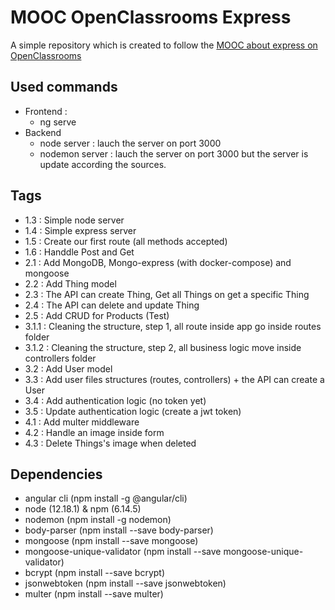 # MOOC OpenClassrooms Express
A simple repository which is created to follow the [MOOC about express on OpenClassrooms](https://openclassrooms.com/fr/courses/6390246-passez-au-full-stack-avec-node-js-express-et-mongodb)

## Used commands
- Frontend :
    - ng serve
- Backend
    - node server : lauch the server on port 3000
    - nodemon server : lauch the server on port 3000 but the server is update according the sources.

## Tags
- 1.3 : Simple node server
- 1.4 : Simple express server
- 1.5 : Create our first route (all methods accepted)
- 1.6 : Handdle Post and Get
- 2.1 : Add MongoDB, Mongo-express (with docker-compose) and mongoose
- 2.2 : Add Thing model 
- 2.3 : The API can create Thing, Get all Things on get a specific Thing
- 2.4 : The API can delete and update Thing
- 2.5 : Add CRUD for Products (Test)
- 3.1.1 : Cleaning the structure, step 1, all route inside app go inside routes folder
- 3.1.2 : Cleaning the structure, step 2, all business logic move inside controllers folder
- 3.2 : Add User model
- 3.3 : Add user files structures (routes, controllers) + the API can create a User
- 3.4 : Add authentication logic (no token yet)
- 3.5 : Update authentication logic (create a jwt token)
- 4.1 : Add multer middleware
- 4.2 : Handle an image inside form
- 4.3 : Delete Things's image when deleted

## Dependencies
- angular cli (npm install -g @angular/cli)
- node (12.18.1) & npm (6.14.5)
- nodemon (npm install -g nodemon)
- body-parser (npm install --save body-parser)
- mongoose (npm install --save mongoose)
- mongoose-unique-validator (npm install --save mongoose-unique-validator)
- bcrypt (npm install --save bcrypt)
- jsonwebtoken (npm install --save jsonwebtoken)
- multer (npm install --save multer)